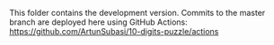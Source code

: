 This folder contains the development version.
Commits to the master branch are deployed here using GitHub Actions: https://github.com/ArtunSubasi/10-digits-puzzle/actions
